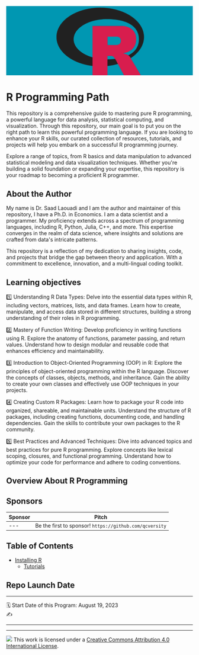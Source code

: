 <div align="center">
  <img src="./assets/rlogoteal2.png">
</div>


R Programming Path
================
This repository is a comprehensive guide to mastering pure R programming, a powerful language for data analysis, statistical computing, and visualization. Through this repository, our main goal is to put you on the right path to learn this powerful programming language. If you are looking to enhance your R skills, our curated collection of resources, tutorials, and projects will help you embark on a successful R programming journey.

Explore a range of topics, from R basics and data manipulation to advanced statistical modeling and data visualization techniques. Whether you're building a solid foundation or expanding your expertise, this repository is your roadmap to becoming a proficient R programmer.

## About the Author 
My name is Dr. Saad Laouadi and I am the author and maintainer of this repository, I have a Ph.D. in Economics. I am a data scientist and a programmer. My proficiency extends across a spectrum of programming languages, including R, Python, Julia, C++, and more. This expertise converges in the realm of data science, where insights and solutions are crafted from data's intricate patterns.
 
This repository is a reflection of my dedication to sharing insights, code, and projects that bridge the gap between theory and application. With a commitment to excellence, innovation, and a multi-lingual coding toolkit. 


## Learning objectives

:one: Understanding R Data Types: Delve into the essential data types within R, including vectors, matrices, lists, and data frames. Learn how to create, manipulate, and access data stored in different structures, building a strong understanding of their roles in R programming.

:two: Mastery of Function Writing: Develop proficiency in writing functions using R. Explore the anatomy of functions, parameter passing, and return values. Understand how to design modular and reusable code that enhances efficiency and maintainability.

:three: Introduction to Object-Oriented Programming (OOP) in R: Explore the principles of object-oriented programming within the R language. Discover the concepts of classes, objects, methods, and inheritance. Gain the ability to create your own classes and effectively use OOP techniques in your projects.

:four: Creating Custom R Packages: Learn how to package your R code into organized, shareable, and maintainable units. Understand the structure of R packages, including creating functions, documenting code, and handling dependencies. Gain the skills to contribute your own packages to the R community.

:five: Best Practices and Advanced Techniques: Dive into advanced topics and best practices for pure R programming. Explore concepts like lexical scoping, closures, and functional programming. Understand how to optimize your code for performance and adhere to coding conventions.

## Overview About R Programming


## Sponsors

| Sponsor | Pitch |
| --- | --- |
| --- | Be the first to sponsor! `https://github.com/qcversity` |



## Table of Contents

- [Installing R](https://github.com/qcversity/RProgrammingPath/blob/main/InstallingR.md)
  - [Tutorials](#tutorials)
 




## Repo Launch Date

-----

:spiral_calendar: Start Date of this Program: August 19, 2023      
:writing_hand:   

-----

-----

![](https://i.creativecommons.org/l/by/4.0/88x31.png)  This work is
licensed under a [Creative Commons Attribution 4.0 International
License](https://creativecommons.org/licenses/by/4.0/).
